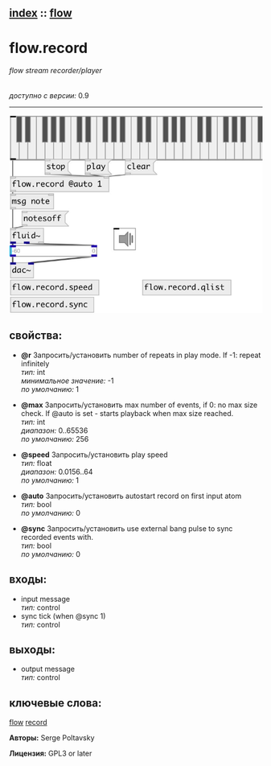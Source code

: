 [index](index.html) :: [flow](category_flow.html)
---

# flow.record

###### flow stream recorder/player

*доступно с версии:* 0.9

---




[![example](../examples/img/flow.record.jpg)](../examples/pd/flow.record.pd)







## свойства:

* **@r** 
Запросить/установить number of repeats in play mode. If -1: repeat infinitely<br>
_тип:_ int<br>
_минимальное значение:_ -1<br>
_по умолчанию:_ 1<br>

* **@max** 
Запросить/установить max number of events, if 0: no max size check. If @auto is set - starts
playback when max size reached.<br>
_тип:_ int<br>
_диапазон:_ 0..65536<br>
_по умолчанию:_ 256<br>

* **@speed** 
Запросить/установить play speed<br>
_тип:_ float<br>
_диапазон:_ 0.0156..64<br>
_по умолчанию:_ 1<br>

* **@auto** 
Запросить/установить autostart record on first input atom<br>
_тип:_ bool<br>
_по умолчанию:_ 0<br>

* **@sync** 
Запросить/установить use external bang pulse to sync recorded events with.<br>
_тип:_ bool<br>
_по умолчанию:_ 0<br>



## входы:

* input message<br>
_тип:_ control
* sync tick (when @sync 1)<br>
_тип:_ control



## выходы:

* output message<br>
_тип:_ control



## ключевые слова:

[flow](keywords/flow.html)
[record](keywords/record.html)






**Авторы:** Serge Poltavsky




**Лицензия:** GPL3 or later





